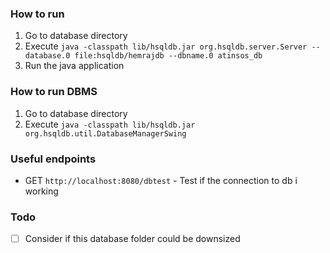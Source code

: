 ### How to run
1. Go to database directory
2. Execute `java -classpath lib/hsqldb.jar org.hsqldb.server.Server --database.0 file:hsqldb/hemrajdb --dbname.0 atinsos_db`
3. Run the java application

### How to run DBMS
1. Go to database directory
2. Execute `java -classpath lib/hsqldb.jar org.hsqldb.util.DatabaseManagerSwing`

### Useful endpoints
- GET `http://localhost:8080/dbtest` - Test if the connection to db i working

### Todo
- [ ] Consider if this database folder could be downsized